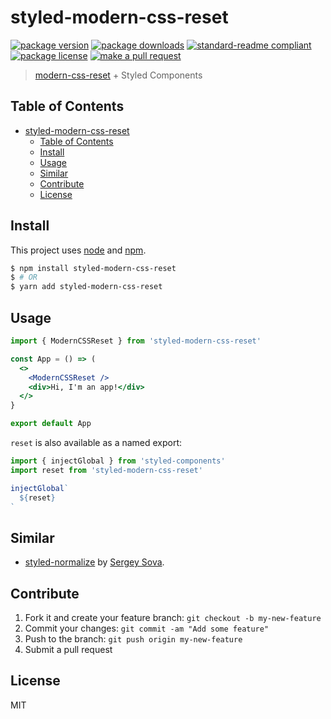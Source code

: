 
# styled-modern-css-reset
[![package version](https://img.shields.io/npm/v/styled-modern-css-reset.svg?style=flat-square)](https://npmjs.org/package/styled-modern-css-reset)
[![package downloads](https://img.shields.io/npm/dm/styled-modern-css-reset.svg?style=flat-square)](https://npmjs.org/package/styled-modern-css-reset)
[![standard-readme compliant](https://img.shields.io/badge/readme%20style-standard-brightgreen.svg?style=flat-square)](https://github.com/RichardLitt/standard-readme)
[![package license](https://img.shields.io/npm/l/styled-modern-css-reset.svg?style=flat-square)](https://npmjs.org/package/styled-modern-css-reset)
[![make a pull request](https://img.shields.io/badge/PRs-welcome-brightgreen.svg?style=flat-square)](http://makeapullrequest.com)

> [modern-css-reset](https://github.com/hankchizljaw/modern-css-reset) + Styled Components

## Table of Contents

- [styled-modern-css-reset](#styled-modern-css-reset)
  - [Table of Contents](#table-of-contents)
  - [Install](#install)
  - [Usage](#usage)
  - [Similar](#similar)
  - [Contribute](#contribute)
  - [License](#license)

## Install

This project uses [node](https://nodejs.org) and [npm](https://www.npmjs.com).

```sh
$ npm install styled-modern-css-reset
$ # OR
$ yarn add styled-modern-css-reset
```

## Usage

```jsx
import { ModernCSSReset } from 'styled-modern-css-reset'

const App = () => (
  <>
    <ModernCSSReset />
    <div>Hi, I'm an app!</div>
  </>
}

export default App
```

`reset` is also available as a named export:

```javascript
import { injectGlobal } from 'styled-components'
import reset from 'styled-modern-css-reset'

injectGlobal`
  ${reset}
`
```

## Similar

- [styled-normalize](https://www.npmjs.com/package/styled-normalize) by [Sergey Sova](https://github.com/sergeysova).

## Contribute

1. Fork it and create your feature branch: `git checkout -b my-new-feature`
2. Commit your changes: `git commit -am "Add some feature"`
3. Push to the branch: `git push origin my-new-feature`
4. Submit a pull request

## License

MIT

